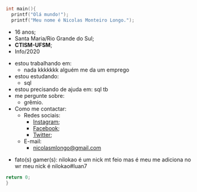 ```c
int main(){
  printf("Olá mundo!");
  printf("Meu nome é Nicolas Monteiro Longo.");
```
* 16 anos;
* Santa Maria/Rio Grande do Sul;
* **CTISM-UFSM**;
* Info/2020
- estou trabalhando em:
  - nada kkkkkkk alguém me da um emprego
- estou estudando:
  - sql
- estou precisando de ajuda em:
sql tb
- me pergunte sobre: 
  - grêmio.
- Como me contactar:
  - Redes sociais:
    - [Instagram](https://www.instagram.com/nilokao_/);
    - [Facebook](https://www.facebook.com/nicolas.monteiro.311);
    - [Twitter](https://twitter.com/nilokkkkao);
  - E-mail:
    - nicolasmlongo@gmail.com
* fato(s) gamer(s):
nilokao é um nick mt feio mas é meu
me adiciona no wr meu nick é nilokao#luan7


```c
return 0;
}
```
